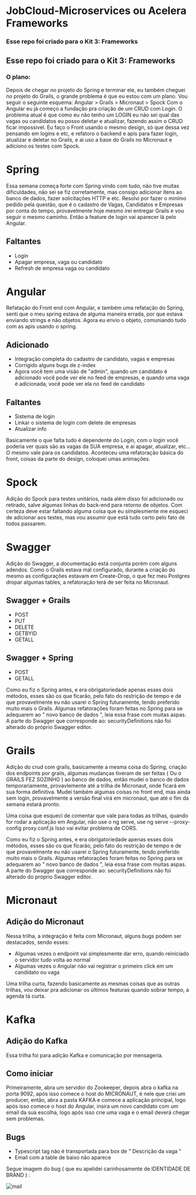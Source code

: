# JobCloud-Microservices ou Acelera Frameworks
### Esse repo foi criado para o Kit 3: Frameworks
## Esse repo foi criado para o Kit 3: Frameworks
### O plano:
Depois de chegar no projeto do Spring e terminar ele, eu também cheguei no projeto do Grails, o grande problema é que eu estou com um plano. 
Vou seguir o seguinte esquema: Angular > Grails > Micronaut > Spock
Com o Angular eu já começo a fundação pra criação de um CRUD com Login. 
O problema atual é que como eu não tenho um LOGIN eu não sei qual das vagas ou candidatos eu posso deletar e atualizar, fazendo assim o CRUD ficar impossivel.
Eu faço o Front usando o mesmo design, só que dessa vez pensando em logins e etc, e refatoro o backend e apis para fazer login, atualizar e deletar no Grails, e ai uso a base do Grails no Micronaut e adiciono os testes com Spock. 

# Spring

Essa semana começa forte com Spring vindo com tudo, não tive muitas dificuldades, não sei se fiz corretamente, mas consigo adicionar itens ao banco de dados, fazer solicitações HTTP e etc.
Resolvi por fazer o minímo pedido pela questão, que é o cadastro de Vagas, Candidatos e Empresas por conta do tempo, provavelmente hoje mesmo irei entregar Grails e vou seguir o mesmo caminho. Então a feature de login vai aparecer lá pelo Angular.

## Faltantes 
- Login
- Apagar empresa, vaga ou candidato
- Refresh de empresa vaga ou candidato

# Angular 

Refatação do Front end com Angular, e também uma refatação do Spring, senti que o meu spring estava de alguma maneira errada, por que estava enviando strings e não objetos. 
Agora eu envio o objeto, comuniando tudo com as apis usando o spring. 

## Adicionado
- Integração completa do cadastro de candidato, vagas e empresas
- Corrigido alguns bugs de z-index
- Agora você tem uma visão de "admin", quando um candidato é adicionado você pode ver ele no feed de empresas, e quando uma vaga é adicionada, você pode ver ela no feed de candidato

## Faltantes

- Sistema de login
- Linkar o sistema de login com delete de empresas
- Atualizar info 

Basicamente o que falta tudo é dependente do Login, com o login você poderia ver quais são as vagas da SUA empresa, e ai apagar, atualizar, etc... O mesmo vale para os candidatos.
Aconteceu uma refatoração básica do front, coisas da parte do design, coloquei umas animações. 


# Spock

Adição do Spock para testes unitários, nada além disso foi adicionado ou retirado, salve algumas linhas do back-end para retorno de objetos. 
Com certeza deve estar faltando alguma coisa que eu simplesmente me esqueci de adicionar aos testes, mas vou assumir que está tudo certo pelo fato de todos passarem.


# Swagger

Adição do Swagger, a documentação está conjunta porém com alguns adendos. 
Como o Grails estava mal configurado, durante a criação do mesmo as configurações estavam em Create-Drop, o que fez meu Postgres dropar algumas tables, a refatoração terá de ser feita no Micronaut.

## Swagger + Grails 
- POST
- PUT
- DELETE
- GETBYID
- GETALL

## Swagger + Spring

- POST
- GETALL

Como eu fiz o Spring antes, e era obrigatoriedade apenas esses dois métodos, esses são os que ficarão, pelo fato do restrição de tempo e de que provavelmente eu não usarei o Spring futuramente, tendo preferido muito mais o Grails. 
Algumas refatorações foram feitas no Spring para se adequarem ao " novo banco de dados ", leia essa frase com muitas aspas.
A parte do Swagger que corresponde ao: securityDefinitions não foi alterado do próprio Swagger editor.

# Grails

Adição do crud com grails, basicamente a mesma coisa do Spring, criação dos endpoints por grails, algumas mudanças tiveram de ser feitas ( Ou o GRAILS FEZ SOZINHO ) ao banco de dados, então mudei o banco de dados temporariamente, provavlemente até a trilha de Micronaut, onde ficará em sua forma definitiva. 
Mudei também algumas coisas no front end, mas ainda sem login, provavelmente a versão final virá em micronaut, que até o fim da semana estará pronto.

Uma  coisa que esqueci de comentar que vale para todas as trilhas, quando for rodar a aplicação em Angular, não use o ng serve, use ng serve --proxy-config proxy.conf.js 
Isso vai evitar problema de CORS.


Como eu fiz o Spring antes, e era obrigatoriedade apenas esses dois métodos, esses são os que ficarão, pelo fato do restrição de tempo e de que provavelmente eu não usarei o Spring futuramente, tendo preferido muito mais o Grails. Algumas refatorações foram feitas no Spring para se adequarem ao " novo banco de dados ", leia essa frase com muitas aspas. A parte do Swagger que corresponde ao: securityDefinitions não foi alterado do próprio Swagger editor.


# Micronaut

## Adição do Micronaut
Nessa trilha, a integração é feita com Micronaut, alguns bugs podem ser destacados, sendo esses:
- Algumas vezes o endpoint vai simplesmente dar erro, quando reiniciado o servidor tudo volta ao normal
- Algumas vezes o Angular não vai registrar o primeiro click em um candidato ou vaga

Uma trilha curta, fazendo basicamente as mesmas coisas que as outras trilhas, vou deixar pra adicionar os últimos featuras quando sobrar tempo, a agenda tá curta.



# Kafka

## Adição do Kafka
Essa trilha foi para adição Kafka e comunicação por mensageria.

## Como iniciar
Primeiramente, abra um servidor do Zookeeper, depois abra o kafka na porta 9092, após isso comece o host do MICRONAUT, é nele que criei um producer, então, abra a pasta KAFKA e comece a aplicação principal, logo após isso comece o host do Angular, insira um novo candidato com um email da sua escolha, logo após isso crie uma vaga e o email deverá chegar sem problemas.

## Bugs 
- Typescript tag não é transportada para box de  " Descrição da vaga "
- Email com a table de baixo não aparece


Segue imagem do bug ( que eu apelidei carinhosamente de IDENTIDADE DE BRAND ) :

![mail](https://user-images.githubusercontent.com/80402261/179337328-2d139e19-852f-41dd-a7f1-5a9481de4ca8.png)


